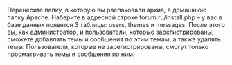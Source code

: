 Перенесите папку, в которую вы распаковали архив, в домашнюю папку Apache. Наберите в адресной строке forum.ru/install.php – у вас в базе данных появятся 3 таблицы: users, themes и messages.
После этого вы, как администратор, и пользователи, которые зарегистрированы, сможете добавлять темы и сообщения по этим темам, а также удалять темы.
Пользователи, которые не зарегистрированы, смогут только просматривать темы и сообщения по ним.
